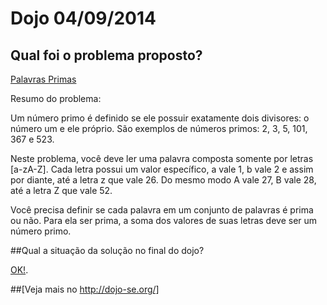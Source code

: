 Dojo 04/09/2014
===============

## Qual foi o problema proposto?

[Palavras Primas](http://dojopuzzles.com/problemas/exibe/palavras-primas/ "DojoPuzzles")

Resumo do problema: 

Um número primo é definido se ele possuir exatamente dois divisores: o número um e ele próprio. São exemplos de números primos: 2, 3, 5, 101, 367 e 523.

Neste problema, você deve ler uma palavra composta somente por letras [a-zA-Z]. Cada letra possui um valor específico, a vale 1, b vale 2 e assim por diante, até a letra z que vale 26. Do mesmo modo A vale 27, B vale 28, até a letra Z que vale 52.

Você precisa definir se cada palavra em um conjunto de palavras é prima ou não. Para ela ser prima, a soma dos valores de suas letras deve ser um número primo.

##Qual a situação da solução no final do dojo?

[OK!](https://github.com/dojo-se/PalavrasPrimas).

##[Veja mais no http://dojo-se.org/]
